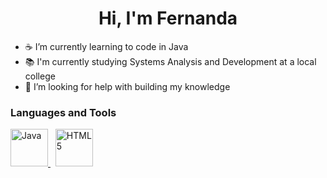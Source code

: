 <h1 align="center">Hi, I'm Fernanda</h1>

- ☕ I’m currently learning to code in Java
- 📚 I'm currently studying Systems Analysis and Development at a local college
- 🤯 I’m looking for help with building my knowledge

<h3 align="left">Languages and Tools</h3>

<p align="left"> 
  <a href="https://www.java.com/" target="_blank" rel="noreferrer"> 
    <img src="https://www.citypng.com/public/uploads/preview/hd-java-logo-transparent-background-701751694771845zainlxmlfo.png" alt="Java" width="60" height="60"/>
  </a>
  &nbsp;
  <a href="https://html.spec.whatwg.org/multipage/" target="_blank" rel="noreferrer"> 
    <img src="https://blogger.googleusercontent.com/img/b/R29vZ2xl/AVvXsEjFMxeMxeUrbXbGufadiLPpRmkRFlXe-5aDWgEy0SwvH1nKyNzSVuBxjM5tWe3u9OkLmGybn3AB7SXFKvJYt2l8g9eeUAuq80qhZPU6FHF6nw9KF7IptJCEYmOndMblorsWgwQriPtThnhyphenhyphenz6nDbzbvdFme5S6hoxPHdaAtCbSZaw5FjJ06xQK0UqBS5nc_/w640-h640/HTML5-wow.jpg)" alt="HTML5" width="60" height="60"/>
  </a>
</p>
